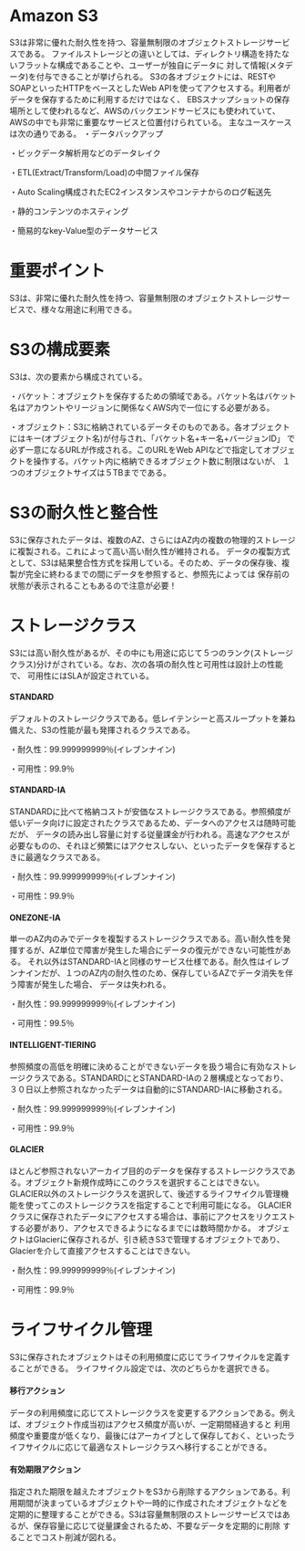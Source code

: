 # Amazon S3
S3は非常に優れた耐久性を持つ、容量無制限のオブジェクトストレージサービスである。
ファイルストレージとの違いとしては、ディレクトリ構造を持たないフラットな構成であることや、ユーザーが独自にデータに
対して情報(メタデータ)を付与できることが挙げられる。
S3の各オブジェクトには、RESTやSOAPといったHTTPをベースとしたWeb APIを使ってアクセスする。利用者がデータを保存するために利用するだけではなく、
EBSスナップショットの保存場所として使われるなど、AWSのバックエンドサービスにも使われていて、AWSの中でも非常に重要なサービスと位置付けられている。
主なユースケースは次の通りである。
・データバックアップ

・ビックデータ解析用などのデータレイク

・ETL(Extract/Transform/Load)の中間ファイル保存

・Auto Scaling構成されたEC2インスタンスやコンテナからのログ転送先

・静的コンテンツのホスティング

・簡易的なkey-Value型のデータサービス

# 重要ポイント
S3は、非常に優れた耐久性を持つ、容量無制限のオブジェクトストレージサービスで、様々な用途に利用できる。

# S3の構成要素
S3は、次の要素から構成されている。

・バケット：オブジェクトを保存するための領域である。バケット名はバケット名はアカウントやリージョンに関係なくAWS内で一位にする必要がある。

・オブジェクト：S3に格納されているデータそのものである。各オブジェクトにはキー(オブジェクト名)が付与され、「バケット名+キー名+バージョンID」
で必ず一意になるURLが作成される。このURLをWeb APIなどで指定してオブジェクトを操作する。バケット内に格納できるオブジェクト数に制限はないが、
１つのオブジェクトサイズは５TBまでである。

# S3の耐久性と整合性
S3に保存されたデータは、複数のAZ、さらにはAZ内の複数の物理的ストレージに複製される。これによって高い高い耐久性が維持される。
データの複製方式として、S3は結果整合性方式を採用している。そのため、データの保存後、複製が完全に終わるまでの間にデータを参照すると、参照先によっては
保存前の状態が表示されることもあるので注意が必要！

# ストレージクラス
S3には高い耐久性があるが、その中にも用途に応じて５つのランク(ストレージクラス)分けがされている。なお、次の各項の耐久性と可用性は設計上の性能で、
可用性にはSLAが設定されている。

#### STANDARD
デフォルトのストレージクラスである。低レイテンシーと高スループットを兼ね備えた、S3の性能が最も発揮されるクラスである。

・耐久性：99.999999999％(イレブンナイン)

・可用性：99.9％

#### STANDARD-IA
STANDARDに比べて格納コストが安価なストレージクラスである。参照頻度が低いデータ向けに設定されたクラスであるため、データへのアクセスは随時可能だが、
データの読み出し容量に対する従量課金が行われる。高速なアクセスが必要なものの、それほど頻繁にはアクセスしない、といったデータを保存するときに最適なクラスである。

・耐久性：99.999999999％(イレブンナイン)

・可用性：99.9％

#### ONEZONE-IA
単一のAZ内のみでデータを複製するストレージクラスである。高い耐久性を発揮するが、AZ単位で障害が発生した場合にデータの復元ができない可能性がある。
それ以外はSTANDARD-IAと同様のサービス仕様である。耐久性はイレブンナインだが、１つのAZ内の耐久性のため、保存しているAZでデータ消失を伴う障害が発生した場合、
データは失われる。

・耐久性：99.999999999％(イレブンナイン)

・可用性：99.5％

#### INTELLIGENT-TIERING
参照頻度の高低を明確に決めることができないデータを扱う場合に有効なストレージクラスである。STANDARDにとSTANDARD-IAの２層構成となっており、
３０日以上参照されなかったデータは自動的にSTANDARD-IAに移動される。

・耐久性：99.999999999％(イレブンナイン)

・可用性：99.9％

#### GLACIER
ほとんど参照されないアーカイブ目的のデータを保存するストレージクラスである。オブジェクト新規作成時にこのクラスを選択することはできない。
GLACIER以外のストレージクラスを選択して、後述するライフサイクル管理機能を使ってこのストレージクラスを指定することで利用可能になる。
GLACIERクラスに保存されたデータにアクセスする場合は、事前にアクセスをリクエストする必要があり、アクセスできるようになるまでには数時間かかる。
オブジェクトはGlacierに保存されるが、引き続きS3で管理するオブジェクトであり、Glacierを介して直接アクセスすることはできない。

・耐久性：99.999999999％(イレブンナイン)

・可用性：99.9％

# ライフサイクル管理
S3に保存されたオブジェクトはその利用頻度に応じてライフサイクルを定義することができる。
ライフサイクル設定では、次のどちらかを選択できる。
#### 移行アクション
データの利用頻度に応じてストレージクラスを変更するアクションである。例えば、オブジェクト作成当初はアクセス頻度が高いが、一定期間経過すると
利用頻度や重要度が低くなり、最後にはアーカイブとして保存しておく、といったライフサイクルに応じて最適なストレージクラスへ移行することができる。
#### 有効期限アクション
指定された期限を越えたオブジェクトをS3から削除するアクションである。利用期間が決まっているオブジェクトや一時的に作成されたオブジェクトなどを
定期的に整理することができる。S3は容量無制限のストレージサービスではあるが、保存容量に応じて従量課金されるため、不要なデータを定期的に削除
することでコスト削減が図れる。
